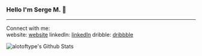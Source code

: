 ### Hello I'm Serge M. 👋


--- 

Connect with me:  
website: [website]
linkedIn: [linkedIn]
dribble: [dribbble]

<img align="left" alt="alotoftype's Github Stats" src="https://github-readme-stats.vercel.app/api?username=alotoftype&show_icons=true&hide_border=true" />
<!--
**alotoftype/alotoftype** is a ✨ _special_ ✨ repository because its `README.md` (this file) appears on your GitHub profile.

Here are some ideas to get you started:

- 🔭 I’m currently working on ...
- 🌱 I’m currently learning ...
- 👯 I’m looking to collaborate on ...
- 🤔 I’m looking for help with ...
- 💬 Ask me about ...
- 📫 How to reach me: ...
- 😄 Pronouns: ...
- ⚡ Fun fact: ...
-->

[website]: https://smjr.us
[linkedIn]: https://www.linkedin.com/in/sergem82/
[twitter]: https://twitter.com/alotoftype
[dribbble]: https://dribbble.com/smjr
